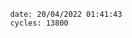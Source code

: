 

                date: 20/04/2022 01:41:43
                cycles: 13800

                         